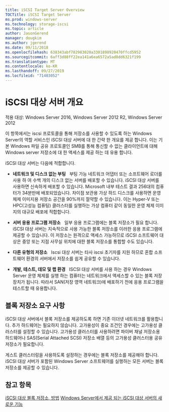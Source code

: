 ```yaml
---
title: iSCSI Target Server Overview
TOCTitle: iSCSI Target Server
ms.prod: windows-server
ms.technology: storage-iscsi
ms.topic: article
author: JasonGerend
manager: dougkim
ms.author: jgerend
ms.date: 09/11/2018
ms.openlocfilehash: 638343abf782983020a3301898920470ffcd5952
ms.sourcegitcommit: 6aff3d88ff22ea141a6ea6572a5ad8dd6321f199
ms.translationtype: MT
ms.contentlocale: ko-KR
ms.lasthandoff: 09/27/2019
ms.locfileid: "71403052"
---
```

# <a name="iscsi-target-server-overview"></a>iSCSI 대상 서버 개요

적용 대상: Windows Server 2016, Windows Server 2012 R2, Windows Server 2012

이 항목에서는 iscsi 프로토콜을 통해 저장소를 사용할 수 있도록 하는 Windows Server의 역할 서비스인 iSCSI 대상 서버에 대 한 간략 한 개요를 제공 합니다. 이는 기본 Windows 파일 공유 프로토콜인 SMB를 통해 통신할 수 없는 클라이언트에 대해 Windows server 저장소에 대 한 액세스를 제공 하는 데 유용 합니다.

iSCSI 대상 서버는 다음에 적합합니다.

* **네트워크 및 디스크 없는 부팅**   부팅 가능 네트워크 어댑터 또는 소프트웨어 로더를 사용 하 여 수백 개의 디스크 없는 서버를 배포할 수 있습니다. iSCSI 대상 서버를 사용하면 신속하게 배포할 수 있습니다. Microsoft 내부 테스트 결과 256대의 컴퓨터가 34분만에 배포되었습니다. 차이점 보관용 가상 하드 디스크를 사용하면 운영 체제 이미지용 저장소 공간을 90%까지 절약할 수 있습니다. 이는 Hyper-V 또는 HPC(고성능 컴퓨팅) 클러스터를 실행하는 가상 컴퓨터 같이 동일한 운영 체제 이미지의 대규모 배포에 적합합니다.

* **서버 응용 프로그램 저장소**   일부 응용 프로그램에는 블록 저장소가 필요 합니다. iSCSI 대상 서버는 지속적으로 사용 가능한 블록 저장소를 이러한 응용 프로그램에 제공할 수 있습니다. 이 저장소는 원격으로 액세스 가능하므로 iSCSI 소프트웨어 대상은 중앙 또는 지점 사무실 위치에 대한 블록 저장소를 통합할 수도 있습니다.

* **다른 유형의 저장소**   Iscsi 대상 서버는 타사 iscsi 초기자를 지원 하므로 혼합 소프트웨어 환경의 서버에서 저장소를 쉽게 공유할 수 있습니다.

* **개발, 테스트, 데모 및 랩 환경**   ISCSI 대상 서버를 사용 하는 경우 Windows Server 운영 체제를 실행 하는 컴퓨터는 네트워크에서 액세스할 수 있는 블록 저장 장치가 됩니다. 따라서 SAN(저장 영역 네트워크)에 배포하기 전에 응용 프로그램을 테스트할 때 유용합니다.

## <a name="block-storage-requirements"></a>블록 저장소 요구 사항

iSCSI 대상 서버에서 블록 저장소를 제공하도록 하면 기존 이더넷 네트워크를 활용합니다. 추가 하드웨어는 필요하지 않습니다. 고가용성이 중요 조건인 경우에는 고가용성 클러스터를 설정할 수 있습니다. 고가용성 클러스터를 사용하려면 파이버 채널 저장소용 하드웨어나 SAS(Serial Attached SCSI) 저장소 배열 등의 고가용성 클러스터용 공유 저장소가 필요합니다.

게스트 클러스터링을 사용하도록 설정하는 경우에는 블록 저장소를 제공해야 합니다. iSCSI 대상 서버가 포함된 Windows Server 소프트웨어를 실행하는 모든 서버는 블록 저장소를 제공할 수 있습니다.

## <a name="see-also"></a>참고 항목

[iSCSI 대상 블록 저장소, 방법](https://docs.microsoft.com/previous-versions/windows/it-pro/windows-server-2012-R2-and-2012/hh848268(v%3dws.11))  
[Windows Server에서 제공 되는 iSCSI 대상 서버의 새로운 기능](https://docs.microsoft.com/previous-versions/windows/it-pro/windows-server-2012-R2-and-2012/dn305893(v%3dws.11))

